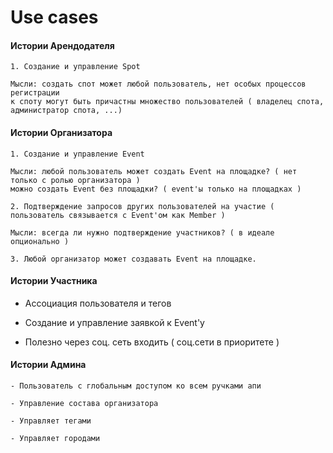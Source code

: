 # Use cases

####  Истории Арендодателя

    1. Создание и управление Spot

    Мысли: создать спот может любой пользователь, нет особых процессов регистрации
    к споту могут быть причастны множество пользователей ( владелец спота, администратор спота, ...)

####  Истории Организатора

    1. Создание и управление Event

    Мысли: любой пользователь может создать Event на площадке? ( нет только с ролью организатора )
    можно создать Event без площадки? ( event'ы только на площадках )
    
    2. Подтверждение запросов других пользователей на участие ( пользователь связывается с Event'ом как Member )

    Мысли: всегда ли нужно подтверждение участников? ( в идеале опционально )

    3. Любой организатор может создавать Event на площадке. 

####  Истории Участника
   
   - Ассоциация пользователя и тегов

   - Создание и управление заявкой к Event'у

   - Полезно через соц. сеть входить ( соц.сети в приоритете )
    

####  Истории Админа

    - Пользователь с глобальным доступом ко всем ручками апи

    - Управление состава организатора

    - Управляет тегами

    - Управляет городами

